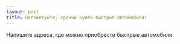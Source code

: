 ```yaml
---
layout: post 
title: Посоветуйте, срочно нужен быстрые автомобили! 
--- 
```

Напишите адреса, где можно приобрести быстрые автомобили.